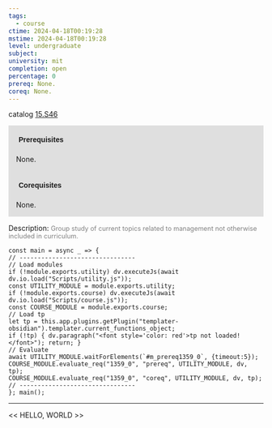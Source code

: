 ```yaml
---
tags:
  - course
ctime: 2024-04-18T00:19:28
mstime: 2024-04-18T00:19:28
level: undergraduate
subject: 
university: mit
completion: open
percentage: 0
prereq: None.
coreq: None.
---
```


catalog [15.S46](http://student.mit.edu/catalog/m15c.html#15.S46)

<span style="display: block; padding: 15px; background-color: rgb(100, 100, 100, 0.2);"><font id="m_prereq1359_0" style="display: block; font-family: Arial, sans-serif; font-weight: bold; padding: 5px">Prerequisites</font><br><span id="prereq1359_0">None.</span></span>
<span style="display: block; padding: 15px; background-color: rgb(100, 100, 100, 0.2);"><font id="m_coreq1359_0" style="display: block; font-family: Arial, sans-serif; font-weight: bold; padding: 5px">Corequisites</font><br><span id="coreq1359_0">None.</span></span>

<font style="">Description:</font>
<font style="color: grey; font-size: 0.8rem;">Group study of current topics related to management not otherwise included in curriculum.</font>

```dataviewjs
const main = async _ => {
// --------------------------------
// Load modules
if (!module.exports.utility) dv.executeJs(await dv.io.load("Scripts/utility.js"));
const UTILITY_MODULE = module.exports.utility;
if (!module.exports.course) dv.executeJs(await dv.io.load("Scripts/course.js"));
const COURSE_MODULE = module.exports.course;
// Load tp
let tp = this.app.plugins.getPlugin("templater-obsidian").templater.current_functions_object;
if (!tp) { dv.paragraph("<font style='color: red'>tp not loaded!</font>"); return; }
// Evaluate
await UTILITY_MODULE.waitForElements(`#m_prereq1359_0`, {timeout:5});
COURSE_MODULE.evaluate_req("1359_0", "prereq", UTILITY_MODULE, dv, tp);
COURSE_MODULE.evaluate_req("1359_0", "coreq", UTILITY_MODULE, dv, tp);
// --------------------------------
}; main();
```

---

<< HELLO, WORLD >>
